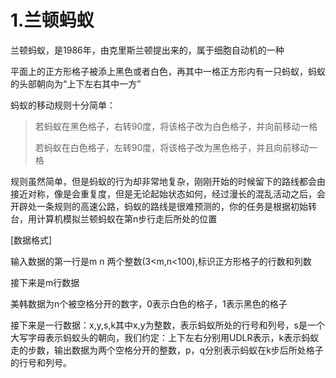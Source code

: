 # 1.兰顿蚂蚁

兰顿蚂蚁，是1986年，由克里斯兰顿提出来的，属于细胞自动机的一种

平面上的正方形格子被添上黑色或者白色，再其中一格正方形内有一只蚂蚁，蚂蚁的头部朝向为“上下左右其中一方”

蚂蚁的移动规则十分简单：

> 若蚂蚁在黑色格子，右转90度，将该格子改为白色格子，并向前移动一格
>
> 若蚂蚁在白色格子，左转90度，将该格子改为黑色格子，并且向前移动一格

规则虽然简单，但是蚂蚁的行为却非常地复杂，刚刚开始的时候留下的路线都会由接近对称，像是会重复度，但是无论起始状态如何，经过漫长的混乱活动之后，会开辟处一条规则的高速公路，蚂蚁的路线是很难预测的，你的任务是根据初始转台，用计算机模拟兰顿蚂蚁在第n步行走后所处的位置



[数据格式]

输入数据的第一行是m n 两个整数(3<m,n<100),标识正方形格子的行数和列数

接下来是m行数据

美韩数据为n个被空格分开的数字，0表示白色的格子，1表示黑色的格子

接下来是一行数据：x,y,s,k其中x,y为整数，表示蚂蚁所处的行号和列号，s是一个大写字母表示蚂蚁头的朝向，我们约定：上下左右分别用UDLR表示，k表示蚂蚁走的步数，输出数据为两个空格分开的整数，p，q分别表示蚂蚁在k步后所处格子的行号和列号。



